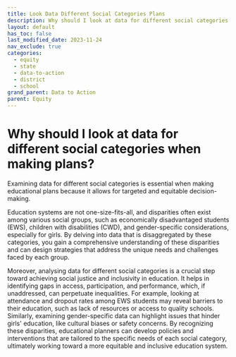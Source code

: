 ```yaml
---
title: Look Data Different Social Categories Plans
description: Why should I look at data for different social categories when making plans?
layout: default
has_toc: false
last_modified_date: 2023-11-24
nav_exclude: true
categories:
  - equity
  - state
  - data-to-action
  - district
  - school
grand_parent: Data to Action
parent: Equity
---
```

# Why should I look at data for different social categories when making plans?

Examining data for different social categories is essential when making educational plans because it allows for targeted and equitable decision-making.

Education systems are not one-size-fits-all, and disparities often exist among various social groups, such as economically disadvantaged students (EWS), children with disabilities (CWD), and gender-specific considerations, especially for girls. By delving into data that is disaggregated by these categories, you gain a comprehensive understanding of these disparities and can design strategies that address the unique needs and challenges faced by each group.

Moreover, analysing data for different social categories is a crucial step toward achieving social justice and inclusivity in education. It helps in identifying gaps in access, participation, and performance, which, if unaddressed, can perpetuate inequalities. For example, looking at attendance and dropout rates among EWS students may reveal barriers to their education, such as lack of resources or access to quality schools. Similarly, examining gender-specific data can highlight issues that hinder girls' education, like cultural biases or safety concerns. By recognizing these disparities, educational planners can develop policies and interventions that are tailored to the specific needs of each social category, ultimately working toward a more equitable and inclusive education system.